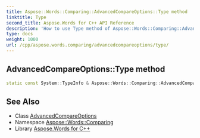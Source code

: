 ```yaml
---
title: Aspose::Words::Comparing::AdvancedCompareOptions::Type method
linktitle: Type
second_title: Aspose.Words for C++ API Reference
description: 'How to use Type method of Aspose::Words::Comparing::AdvancedCompareOptions class in C++.'
type: docs
weight: 1000
url: /cpp/aspose.words.comparing/advancedcompareoptions/type/
---
```

## AdvancedCompareOptions::Type method




```cpp
static const System::TypeInfo & Aspose::Words::Comparing::AdvancedCompareOptions::Type()
```

## See Also

* Class [AdvancedCompareOptions](../)
* Namespace [Aspose::Words::Comparing](../../)
* Library [Aspose.Words for C++](../../../)
